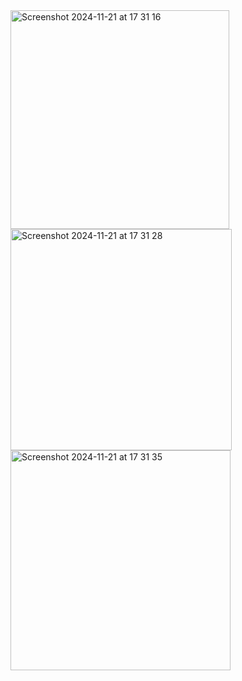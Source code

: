 <img width="350" alt="Screenshot 2024-11-21 at 17 31 16" src="https://github.com/user-attachments/assets/d1862745-b06f-4f91-8ee0-3680f2d08cbb">
<img width="354" alt="Screenshot 2024-11-21 at 17 31 28" src="https://github.com/user-attachments/assets/dc556a64-0ca5-4803-b97b-9584448c8a43">
<img width="352" alt="Screenshot 2024-11-21 at 17 31 35" src="https://github.com/user-attachments/assets/511ffb72-856a-4205-9966-06f9aee24493">
